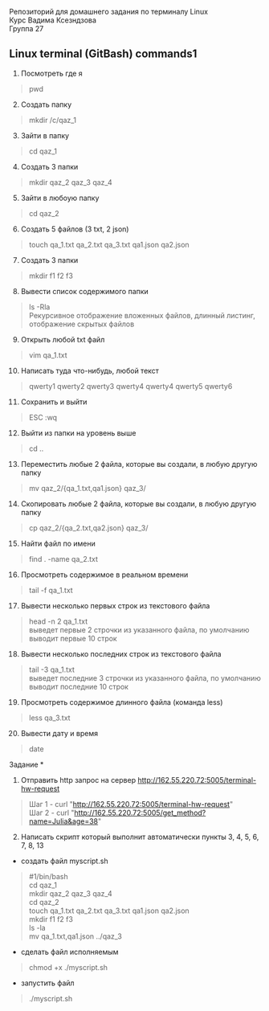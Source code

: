 Репозиторий для домашнего задания по терминалу Linux  
Курс Вадима Ксезндзова  
Группа 27
## Linux terminal (GitBash) commands1 ##
1. Посмотреть где я  
> pwd  
2. Создать папку  
> mkdir /c/qaz_1  
3. Зайти в папку  
> cd qaz_1  
4. Создать 3 папки
> mkdir qaz_2 qaz_3 qaz_4  
5. Зайти в любоую папку  
> сd qaz_2
6. Создать 5 файлов (3 txt, 2 json)  
> touch qa_1.txt qa_2.txt qa_3.txt qa1.json qa2.json  
7. Создать 3 папки  
> mkdir f1 f2 f3
8. Вывести список содержимого папки  
> ls -Rla  
> Рекурсивное отображение вложенных файлов, длинный листинг, отображение скрытых файлов  
9. Открыть любой txt файл  
> vim qa_1.txt  
10. Написать туда что-нибудь, любой текст  
> qwerty1 qwerty2 qwerty3 qwerty4 qwerty4 qwerty5 qwerty6  
11. Cохранить и выйти
> ESC :wq  
12. Выйти из папки на уровень выше  
> cd ..  
13. Переместить любые 2 файла, которые вы создали, в любую другую папку  
> mv qaz_2/{qa_1.txt,qa1.json} qaz_3/  
14. Cкопировать любые 2 файла, которые вы создали, в любую другую папку  
> cp qaz_2/{qa_2.txt,qa2.json} qaz_3/  
15. Найти файл по имени  
> find . -name qa_2.txt  
16. Просмотреть содержимое в реальном времени  
> tail -f qa_1.txt 
17. Вывести несколько первых строк из текстового файла  
> head -n 2 qa_1.txt  
> выведет первые 2 строчки из указанного файла, по умолчанию выводит первые 10 строк   
18. Вывести несколько последних строк из текстового файла  
> tail -3 qa_1.txt  
> выведет последние 3 строчки из указанного файла, по умолчанию выводит последние 10 строк    
19. Просмотреть содержимое длинного файла (команда less)  
> less qa_3.txt  
20. Вывести дату и время  
> date  
  
Задание *  
1. Отправить http запрос на сервер  http://162.55.220.72:5005/terminal-hw-request    
> Шаг 1 - curl "http://162.55.220.72:5005/terminal-hw-request"  
> Шаг 2 - curl "http://162.55.220.72:5005/get_method?name=Julia&age=38"  
2. Написать скрипт который выполнит автоматически пункты 3, 4, 5, 6, 7, 8, 13  
- создать файл myscript.sh  
> #1/bin/bash  
> cd qaz_1  
> mkdir qaz_2 qaz_3 qaz_4  
> сd qaz_2  
> touch qa_1.txt qa_2.txt qa_3.txt qa1.json qa2.json  
> mkdir f1 f2 f3  
> ls -la  
> mv qa_1.txt,qa1.json ../qaz_3  
- сделать файл исполняемым  
> chmod +x ./myscript.sh  
- запустить файл  
> ./myscript.sh  
  
     

   

  
